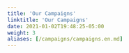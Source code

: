 ```yaml
---
title: 'Our Campaigns'
linktitle: 'Our Campaigns'
date: 2021-01-02T19:48:25-05:00
weight: 3
aliases: [/campaigns/campaigns.en.md]
---
```

